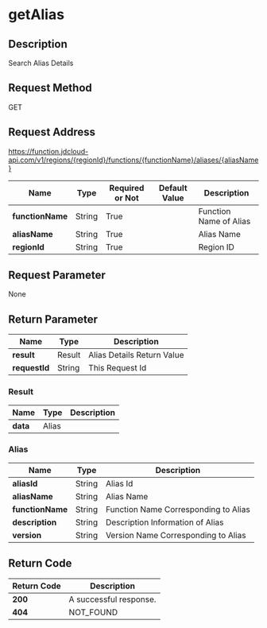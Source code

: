 # getAlias


## Description
Search Alias Details

## Request Method
GET

## Request Address
https://function.jdcloud-api.com/v1/regions/{regionId}/functions/{functionName}/aliases/{aliasName}

|Name|Type|Required or Not|Default Value|Description|
|---|---|---|---|---|
|**functionName**|String|True| |Function Name of Alias|
|**aliasName**|String|True| |Alias Name|
|**regionId**|String|True| |Region ID|

## Request Parameter
None


## Return Parameter
|Name|Type|Description|
|---|---|---|
|**result**|Result|Alias Details Return Value|
|**requestId**|String|This Request Id|

### Result
|Name|Type|Description|
|---|---|---|
|**data**|Alias| |
### Alias
|Name|Type|Description|
|---|---|---|
|**aliasId**|String|Alias Id|
|**aliasName**|String|Alias Name|
|**functionName**|String|Function Name Corresponding to Alias|
|**description**|String|Description Information of Alias|
|**version**|String|Version Name Corresponding to Alias|

## Return Code
|Return Code|Description|
|---|---|
|**200**|A successful response.|
|**404**|NOT_FOUND|
